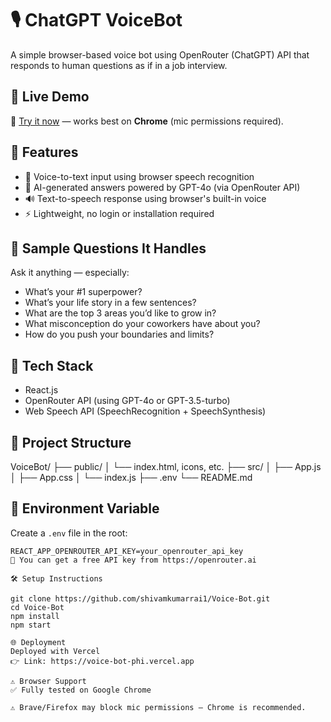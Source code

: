 # 🎙️ ChatGPT VoiceBot

A simple browser-based voice bot using OpenRouter (ChatGPT) API that responds to human questions as if in a job interview.

## 🚀 Live Demo

🔗 [Try it now](https://voice-bot-phi.vercel.app) — works best on **Chrome** (mic permissions required).

## 🧠 Features

- 🎤 Voice-to-text input using browser speech recognition
- 🤖 AI-generated answers powered by GPT-4o (via OpenRouter API)
- 🔊 Text-to-speech response using browser's built-in voice
- ⚡ Lightweight, no login or installation required

## 📌 Sample Questions It Handles

Ask it anything — especially:

- What’s your #1 superpower?
- What’s your life story in a few sentences?
- What are the top 3 areas you’d like to grow in?
- What misconception do your coworkers have about you?
- How do you push your boundaries and limits?

## 🧰 Tech Stack

- React.js
- OpenRouter API (using GPT-4o or GPT-3.5-turbo)
- Web Speech API (SpeechRecognition + SpeechSynthesis)

## 📁 Project Structure

VoiceBot/
├── public/
│ └── index.html, icons, etc.
├── src/
│ ├── App.js
│ ├── App.css
│ └── index.js
├── .env
└── README.md


## 🔐 Environment Variable

Create a `.env` file in the root:

```env
REACT_APP_OPENROUTER_API_KEY=your_openrouter_api_key
🔑 You can get a free API key from https://openrouter.ai

🛠️ Setup Instructions

git clone https://github.com/shivamkumarrai1/Voice-Bot.git
cd Voice-Bot
npm install
npm start

🌐 Deployment
Deployed with Vercel
👉 Link: https://voice-bot-phi.vercel.app

⚠️ Browser Support
✅ Fully tested on Google Chrome

⚠️ Brave/Firefox may block mic permissions — Chrome is recommended.
